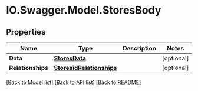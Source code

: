# IO.Swagger.Model.StoresBody
## Properties

Name | Type | Description | Notes
------------ | ------------- | ------------- | -------------
**Data** | [**StoresData**](StoresData.md) |  | [optional] 
**Relationships** | [**StoresidRelationships**](StoresidRelationships.md) |  | [optional] 

[[Back to Model list]](../README.md#documentation-for-models) [[Back to API list]](../README.md#documentation-for-api-endpoints) [[Back to README]](../README.md)

